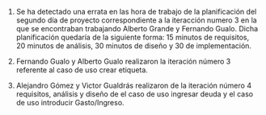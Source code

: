 1. Se ha detectado una errata en las hora de trabajo de la planificación del segundo día de proyecto correspondiente a la iteracción numero 3 en la que se encontraban trabajando Alberto Grande y Fernando Gualo. Dicha planificación quedaría de la siguiente forma: 15 minutos de requisitos, 20 minutos de análisis, 30 minutos de diseño y 30 de implementación.

2. Fernando Gualo y Alberto Gualo realizaron la iteración número 3 referente al caso de uso crear etiqueta.

3. Alejandro Gómez y Victor Gualdrás realizaron de la iteración número 4 requisitos, análisis y diseño de el caso de uso ingresar deuda y el caso de uso introducir Gasto/Ingreso.